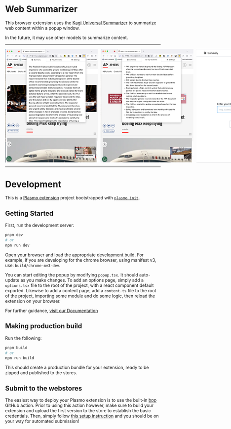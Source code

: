 # Web Summarizer

This browser extension uses the [Kagi Universal Summarizer](https://kagi.com/summarizer/index.html) to summarize web content
 within a popup window.

In the future, it may use other models to summarize content.

---

<div style="display:flex;">
  <img src="static/summary.png" alt="summary" style="max-width:300px; height:auto; margin-right:10px;">
  <img src="static/key_moments.png" alt="key moments" style="max-width:300px; height:auto; margin-right:10px;">
  <img src="static/settings.png" alt="settings" style="max-width:300px; height:auto;">
</div>


---

# Development

This is a [Plasmo extension](https://docs.plasmo.com/) project bootstrapped
with [`plasmo init`](https://www.npmjs.com/package/plasmo).

## Getting Started

First, run the development server:

```bash
pnpm dev
# or
npm run dev
```

Open your browser and load the appropriate development build. For example, if you are developing for the chrome browser,
using manifest v3, use: `build/chrome-mv3-dev`.

You can start editing the popup by modifying `popup.tsx`. It should auto-update as you make changes. To add an options
page, simply add a `options.tsx` file to the root of the project, with a react component default exported. Likewise to
add a content page, add a `content.ts` file to the root of the project, importing some module and do some logic, then
reload the extension on your browser.

For further guidance, [visit our Documentation](https://docs.plasmo.com/)

## Making production build

Run the following:

```bash
pnpm build
# or
npm run build
```

This should create a production bundle for your extension, ready to be zipped and published to the stores.

## Submit to the webstores

The easiest way to deploy your Plasmo extension is to use the built-in [bpp](https://bpp.browser.market) GitHub action.
Prior to using this action however, make sure to build your extension and upload the first version to the store to
establish the basic credentials. Then, simply
follow [this setup instruction](https://docs.plasmo.com/framework/workflows/submit) and you should be on your way for
automated submission!

